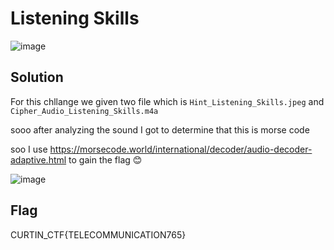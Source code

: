 # Listening Skills

![image](https://github.com/6E3372/Curtin-Malaysia-CTF-2023/assets/129729880/bccc671f-cbf3-4b4b-92ec-0d107695a7fa)

## Solution

For this chllange we given two file which is `Hint_Listening_Skills.jpeg` and `Cipher_Audio_Listening_Skills.m4a` 

sooo after analyzing the sound I got to determine that this is morse code 

soo I use https://morsecode.world/international/decoder/audio-decoder-adaptive.html to gain the flag 😊 

![image](https://github.com/6E3372/Curtin-Malaysia-CTF-2023/assets/129729880/43f45c7b-0862-49c7-ae2c-8a890ad5c782)

## Flag

CURTIN_CTF{TELECOMMUNICATION765}
